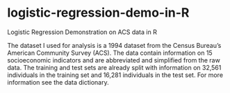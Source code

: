 # logistic-regression-demo-in-R
Logistic Regression Demonstration on ACS data in R

The dataset I used for analysis is a 1994 dataset from the Census Bureau’s American Community Survey (ACS). The data contain information on 15 socioeconomic indicators and are abbreviated and simplified from the raw data. The training and test sets are already split with information on 32,561 individuals in the training set and 16,281 individuals in the test set. For more information see the data dictionary.
